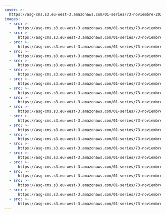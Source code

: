 ```yaml
---
cover: >-
  https://asg-cms.s3.eu-west-3.amazonaws.com/01-series/73-noviembre-2023-fuji-200/03.webp
images:
  - src: >-
      https://asg-cms.s3.eu-west-3.amazonaws.com/01-series/73-noviembre-2023-fuji-200/01.webp
  - src: >-
      https://asg-cms.s3.eu-west-3.amazonaws.com/01-series/73-noviembre-2023-fuji-200/02.webp
  - src: >-
      https://asg-cms.s3.eu-west-3.amazonaws.com/01-series/73-noviembre-2023-fuji-200/03.webp
  - src: >-
      https://asg-cms.s3.eu-west-3.amazonaws.com/01-series/73-noviembre-2023-fuji-200/04.webp
  - src: >-
      https://asg-cms.s3.eu-west-3.amazonaws.com/01-series/73-noviembre-2023-fuji-200/05.webp
  - src: >-
      https://asg-cms.s3.eu-west-3.amazonaws.com/01-series/73-noviembre-2023-fuji-200/06.webp
  - src: >-
      https://asg-cms.s3.eu-west-3.amazonaws.com/01-series/73-noviembre-2023-fuji-200/07.webp
  - src: >-
      https://asg-cms.s3.eu-west-3.amazonaws.com/01-series/73-noviembre-2023-fuji-200/08.webp
  - src: >-
      https://asg-cms.s3.eu-west-3.amazonaws.com/01-series/73-noviembre-2023-fuji-200/09.webp
  - src: >-
      https://asg-cms.s3.eu-west-3.amazonaws.com/01-series/73-noviembre-2023-fuji-200/10.webp
  - src: >-
      https://asg-cms.s3.eu-west-3.amazonaws.com/01-series/73-noviembre-2023-fuji-200/11.webp
  - src: >-
      https://asg-cms.s3.eu-west-3.amazonaws.com/01-series/73-noviembre-2023-fuji-200/12.webp
  - src: >-
      https://asg-cms.s3.eu-west-3.amazonaws.com/01-series/73-noviembre-2023-fuji-200/13.webp
  - src: >-
      https://asg-cms.s3.eu-west-3.amazonaws.com/01-series/73-noviembre-2023-fuji-200/14.webp
  - src: >-
      https://asg-cms.s3.eu-west-3.amazonaws.com/01-series/73-noviembre-2023-fuji-200/15.webp
  - src: >-
      https://asg-cms.s3.eu-west-3.amazonaws.com/01-series/73-noviembre-2023-fuji-200/16.webp
  - src: >-
      https://asg-cms.s3.eu-west-3.amazonaws.com/01-series/73-noviembre-2023-fuji-200/17.webp
  - src: >-
      https://asg-cms.s3.eu-west-3.amazonaws.com/01-series/73-noviembre-2023-fuji-200/18.webp
  - src: >-
      https://asg-cms.s3.eu-west-3.amazonaws.com/01-series/73-noviembre-2023-fuji-200/19.webp
  - src: >-
      https://asg-cms.s3.eu-west-3.amazonaws.com/01-series/73-noviembre-2023-fuji-200/20.webp
---
```

